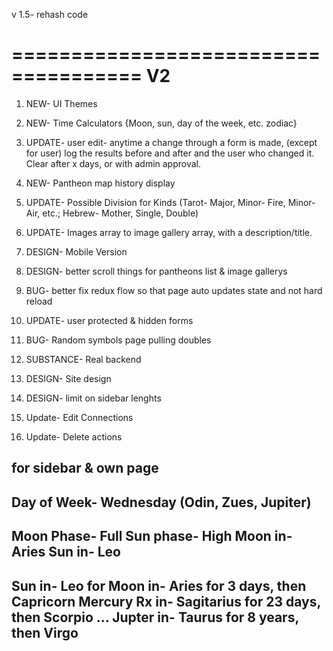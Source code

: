 v 1.5- rehash code


=====================================
V2
=====================================
1. NEW- UI Themes

2. NEW- Time Calculators {Moon, sun, day of the week, etc. zodiac}

3. UPDATE- user edit- anytime a change through a form is made, (except for user) log the results before and after and the user who changed it. Clear after x days, or with admin approval.

4. NEW- Pantheon map history display

5. UPDATE- Possible Division for Kinds (Tarot- Major, Minor- Fire, Minor- Air, etc.; Hebrew- Mother, Single, Double)

6. UPDATE- Images array to image gallery array, with a description/title.

7. DESIGN- Mobile Version

9. DESIGN- better scroll things for pantheons list & image gallerys

10. BUG- better fix redux flow so that page auto updates state and not hard reload

11. UPDATE- user protected & hidden forms

12. BUG- Random symbols page pulling doubles

13. SUBSTANCE- Real backend

14. DESIGN- Site design

15. DESIGN- limit on sidebar lenghts

16. Update- Edit Connections
17. Update- Delete actions




for sidebar & own page
------------------
Day of Week- Wednesday (Odin, Zues, Jupiter)
-----
Moon Phase- Full          Sun phase- High
Moon in- Aries            Sun in- Leo
-----
Sun in- Leo for
Moon in- Aries for 3 days, then Capricorn
Mercury Rx in- Sagitarius for 23 days, then Scorpio
...
Jupter in- Taurus for 8 years, then Virgo
-----
